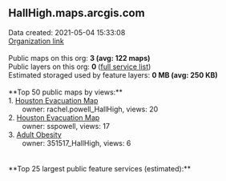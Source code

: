 <h2>HallHigh.maps.arcgis.com</h2> Data created: 2021-05-04 15:33:08 <br /><a target='new' href='https://HallHigh.maps.arcgis.com'>Organization link</a><br /><br />Public maps on this org: <b>3 (avg: 122 maps)</b><br />Public layers on this org: <b>0 </b>(<a target='new' href='https://services.arcgis.com/zW5dSJt3mOlwHA2O/ArcGIS/rest/services'>full service list</a>)<br />Estimated storaged used by feature layers: <b>0 MB (avg: 250 KB)</b><br /><br />**Top 50 public maps by views:**<br />  1. <a target='new' href='https://www.arcgis.com/home/item.html?id=0129514c5d3f455fb2ca5b7153a481b6'>Houston Evacuation Map</a> <br />  &nbsp;&nbsp;&nbsp;&nbsp; &nbsp;&nbsp;owner: rachel.powell_HallHigh, views: 20<br />  2. <a target='new' href='https://www.arcgis.com/home/item.html?id=6385680ca211467da9609cc9f0039941'>Houston Evacuation Map</a> <br />  &nbsp;&nbsp;&nbsp;&nbsp; &nbsp;&nbsp;owner: sspowell, views: 17<br />  3. <a target='new' href='https://www.arcgis.com/home/item.html?id=4a840883e4594bb2803db4d59157035f'>Adult Obesity</a> <br />  &nbsp;&nbsp;&nbsp;&nbsp; &nbsp;&nbsp;owner: 351517_HallHigh, views: 6<br /><br /><br />**Top 25 largest public feature services (estimated):**<br />